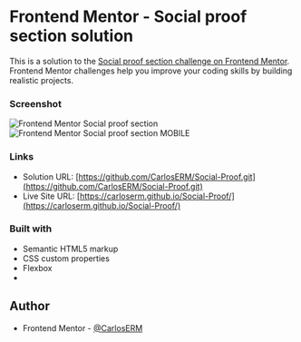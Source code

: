 # Frontend Mentor - Social proof section solution

This is a solution to the [Social proof section challenge on Frontend Mentor](https://www.frontendmentor.io/challenges/social-proof-section-6e0qTv_bA). Frontend Mentor challenges help you improve your coding skills by building realistic projects. 

### Screenshot

![Frontend Mentor Social proof section](https://user-images.githubusercontent.com/74724103/115075862-2110c500-9ed2-11eb-9e3e-1f79a9e43c8c.png)
![Frontend Mentor Social proof section MOBILE](https://user-images.githubusercontent.com/74724103/115075885-2a9a2d00-9ed2-11eb-820f-42af8430d725.png)

### Links

- Solution URL: [https://github.com/CarlosERM/Social-Proof.git](https://github.com/CarlosERM/Social-Proof.git)
- Live Site URL: [https://carloserm.github.io/Social-Proof/](https://carloserm.github.io/Social-Proof/)

### Built with

- Semantic HTML5 markup
- CSS custom properties
- Flexbox
- 
## Author

- Frontend Mentor - [@CarlosERM](https://www.frontendmentor.io/profile/CarlosERM)
